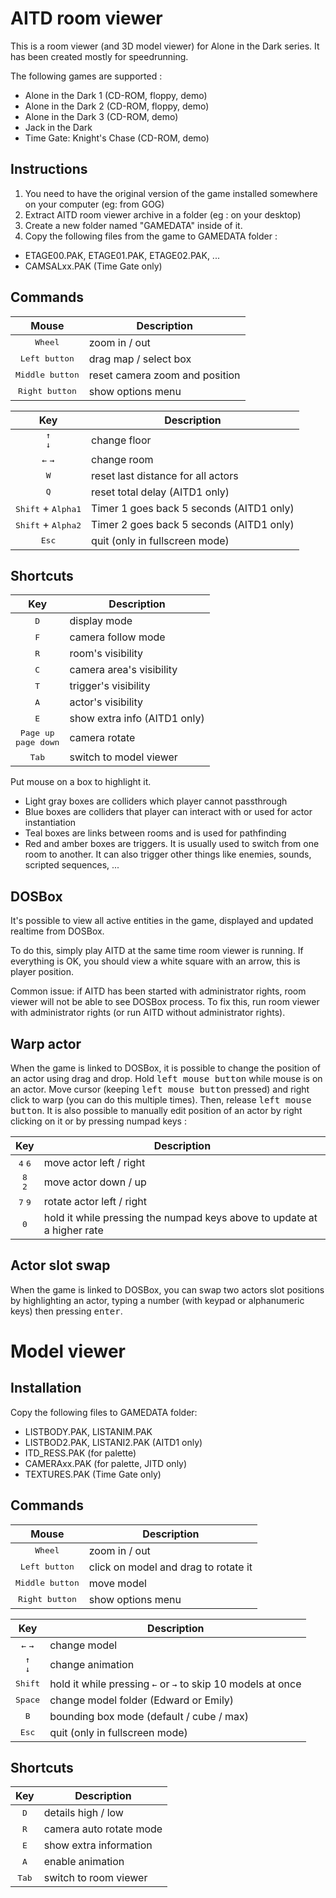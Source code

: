 # AITD room viewer

This is a room viewer (and 3D model viewer) for Alone in the Dark series.
It has been created mostly for speedrunning.

The following games are supported :
- Alone in the Dark 1 (CD-ROM, floppy, demo)
- Alone in the Dark 2 (CD-ROM, floppy, demo)
- Alone in the Dark 3 (CD-ROM, demo)
- Jack in the Dark
- Time Gate: Knight's Chase (CD-ROM, demo)

## Instructions
1. You need to have the original version of the game installed somewhere on your computer (eg: from GOG)
2. Extract AITD room viewer archive in a folder (eg : on your desktop)
3. Create a new folder named "GAMEDATA" inside of it.
4. Copy the following files from the game to GAMEDATA folder :
  - ETAGE00.PAK, ETAGE01.PAK, ETAGE02.PAK, ...
  - CAMSALxx.PAK (Time Gate only)

## Commands

| Mouse | Description |
| :-: | - |
| <kbd>Wheel</kbd> | zoom in / out |
| <kbd>Left button</kbd> | drag map / select box |
| <kbd>Middle button</kbd> | reset camera zoom and position
| <kbd>Right button</kbd> | show options menu

| Key | Description |
| :-: | - |
| <kbd>↑</kbd> <br/> <kbd>↓</kbd> | change floor
| <kbd>←</kbd> <kbd>→</kbd> | change room
| <kbd>W</kbd> | reset last distance for all actors
| <kbd>Q</kbd> | reset total delay (AITD1 only)
| <kbd>Shift</kbd> + <kbd>Alpha1</kbd> | Timer 1 goes back 5 seconds (AITD1 only)
| <kbd>Shift</kbd> + <kbd>Alpha2</kbd> | Timer 2 goes back 5 seconds (AITD1 only)
| <kbd>Esc</kbd> | quit (only in fullscreen mode)

## Shortcuts

| Key | Description |
| :-: | - |
| <kbd>D</kbd> | display mode
| <kbd>F</kbd> | camera follow mode
| <kbd>R</kbd> | room's visibility
| <kbd>C</kbd> | camera area's visibility
| <kbd>T</kbd> | trigger's visibility
| <kbd>A</kbd> | actor's visibility
| <kbd>E</kbd> | show extra info (AITD1 only)
| <kbd>Page up</kbd> <br/> <kbd>page down</kbd> | camera rotate
| <kbd>Tab</kbd> | switch to model viewer

Put mouse on a box to highlight it.
- Light gray boxes are colliders which player cannot passthrough
- Blue boxes are colliders that player can interact with or used for actor instantiation
- Teal boxes are links between rooms and is used for pathfinding
- Red and amber boxes are triggers. It is usually used to switch from one room to another. It can also trigger other things like enemies, sounds, scripted sequences, ...

## DOSBox
It's possible to view all active entities in the game, displayed and updated realtime from DOSBox.

To do this, simply play AITD at the same time room viewer is running.
If everything is OK, you should view a white square with an arrow, this is player position.

Common issue: if AITD has been started with administrator rights, room viewer will not be able to see DOSBox process.
To fix this, run room viewer with administrator rights (or run AITD without administrator rights).

## Warp actor
When the game is linked to DOSBox, it is possible to change the position of an actor using drag and drop. Hold <kbd>left mouse button</kbd> while mouse is on an actor. Move cursor (keeping <kbd>left mouse button</kbd> pressed) and right click to warp (you can do this multiple times). Then, release <kbd>left mouse button</kbd>. It is also possible to manually edit position of an actor by right clicking on it or by pressing numpad keys :

| Key | Description |
| :-: | - |
| <kbd>4</kbd>  <kbd>6</kbd>| move actor left / right
| <kbd>8</kbd> <br/> <kbd>2</kbd> | move actor down / up
| <kbd>7</kbd>  <kbd>9</kbd> | rotate actor left / right
| <kbd>0</kbd> | hold it while pressing the numpad keys above to update at a higher rate

## Actor slot swap
When the game is linked to DOSBox, you can swap two actors slot positions by highlighting an actor, typing a number (with keypad or alphanumeric keys) then pressing <kbd>enter</kbd>.

# Model viewer

## Installation

Copy the following files to GAMEDATA folder:
- LISTBODY.PAK, LISTANIM.PAK
- LISTBOD2.PAK, LISTANI2.PAK (AITD1 only)
- ITD_RESS.PAK (for palette)
- CAMERAxx.PAK (for palette, JITD only)
- TEXTURES.PAK (Time Gate only)

## Commands

| Mouse | Description |
| :-: | - |
| <kbd>Wheel</kbd> | zoom in / out
| <kbd>Left button</kbd> | click on model and drag to rotate it
| <kbd>Middle button</kbd> | move model
| <kbd>Right button</kbd> | show options menu

| Key | Description |
| :-: | - |
| <kbd>←</kbd> <kbd>→</kbd> | change model
| <kbd>↑</kbd> <br/> <kbd>↓</kbd> | change animation
| <kbd>Shift</kbd> | hold it while pressing <kbd>←</kbd> or <kbd>→</kbd> to skip 10 models at once
| <kbd>Space</kbd> | change model folder (Edward or Emily)
| <kbd>B</kbd> | bounding box mode (default / cube / max)
| <kbd>Esc</kbd> | quit (only in fullscreen mode)

## Shortcuts

| Key | Description |
| :-: | - |
| <kbd>D</kbd> | details high / low
| <kbd>R</kbd> | camera auto rotate mode
| <kbd>E</kbd> | show extra information
| <kbd>A</kbd> | enable animation
| <kbd>Tab</kbd> | switch to room viewer